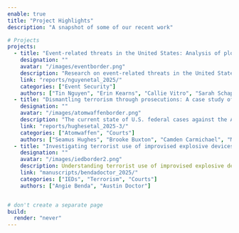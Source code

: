 ```yaml
---
enable: true
title: "Project Highlights"
description: "A snapshot of some of our recent work"

# Projects
projects:
  - title: "Event-related threats in the United States: Analysis of plots and incidents from 1970–2024"
    designation: ""
    avatar: "/images/eventborder.png"
    description: "Research on event-related threats in the United States"
    link: "reports/nguyenetal_2025/"
    categories: ["Event Security"]
    authors: ["Tin Nguyen", "Erin Kearns", "Callie Vitro", "Sarah Schappert", "Cynthia Kennedy", "Allison Munderloh"]
  - title: "Dismantling terrorism through prosecutions: A case study of Atomwaffen Division"
    designation: ""
    avatar: "/images/atomwaffenborder.png"
    description: "The current state of U.S. federal cases against the Atomwaffen Division"
    link: "reports/hughesetal_2025-3/"
    categories: ["Atomwaffen", "Courts"]
    authors: ["Seamus Hughes", "Brooke Buxton", "Camden Carmichael", "Mackenzie Harms"]
  - title: "Investigating terrorist use of improvised explosive devices in the United States: Evidence from US federal court cases, 2009–2024"
    designation: ""
    avatar: "/images/iedborder2.png"
    description: Understanding terrorist use of improvised explosive devices (IEDs) in the United States.
    link: "manuscripts/bendadoctor_2025/"
    categories: ["IEDs", "Terrorism", "Courts"]
    authors: ["Angie Benda", "Austin Doctor"]


# don't create a separate page
build:
  render: "never"
---
```

